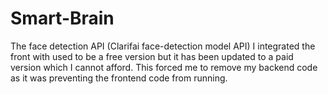 # Smart-Brain
The face detection API (Clarifai face-detection model API) I integrated the front with used to be a free version but it has been updated to a paid version which I cannot afford. This forced me to remove my backend code as it was preventing the frontend code from running. 
